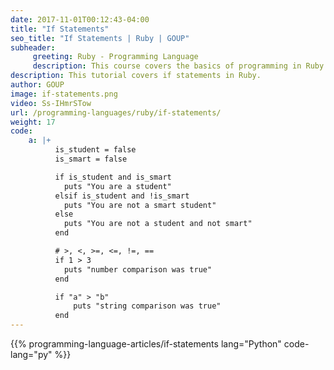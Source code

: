 ```yaml
---
date: 2017-11-01T00:12:43-04:00
title: "If Statements"
seo_title: "If Statements | Ruby | GOUP"
subheader:
     greeting: Ruby - Programming Language
     description: This course covers the basics of programming in Ruby. Work your way through the videos/articles and I'll teach you everything you need to know to start your programming journey!
description: This tutorial covers if statements in Ruby.
author: GOUP
image: if-statements.png
video: Ss-IHmrSTow
url: /programming-languages/ruby/if-statements/
weight: 17
code:
    a: |+
          is_student = false
          is_smart = false

          if is_student and is_smart
            puts "You are a student"
          elsif is_student and !is_smart
            puts "You are not a smart student"
          else
            puts "You are not a student and not smart"
          end

          # >, <, >=, <=, !=, ==
          if 1 > 3
            puts "number comparison was true"
          end

          if "a" > "b"
              puts "string comparison was true"
          end
---
```


{{% programming-language-articles/if-statements lang="Python" code-lang="py" %}}
